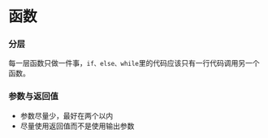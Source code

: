 # 函数

### 分层

每一层函数只做一件事，`if、else、while`里的代码应该只有一行代码调用另一个函数。

### 参数与返回值

- 参数尽量少，最好在两个以内
- 尽量使用返回值而不是使用输出参数



